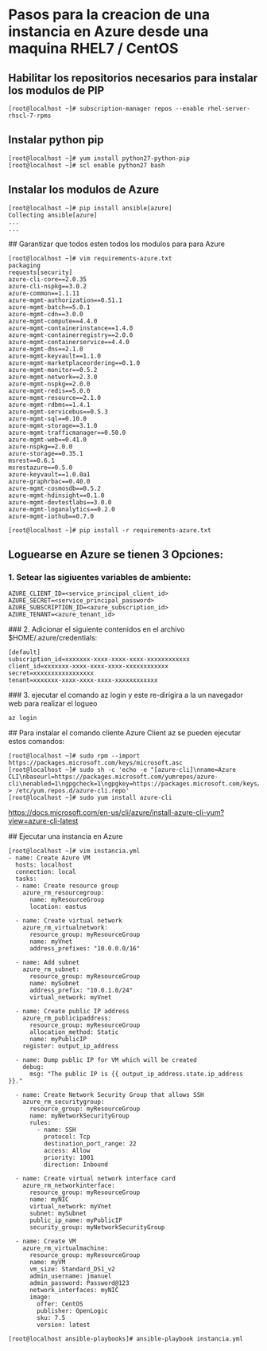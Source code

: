 # Pasos para la creacion de una instancia en Azure desde una maquina RHEL7 / CentOS

## Habilitar los repositorios necesarios para instalar los modulos de PIP 
```
[root@localhost ~]# subscription-manager repos --enable rhel-server-rhscl-7-rpms
``` 

## Instalar python pip
```
[root@localhost ~]# yum install python27-python-pip
[root@localhost ~]# scl enable python27 bash
```
## Instalar los modulos de Azure
```
[root@localhost ~]# pip install ansible[azure]
Collecting ansible[azure]
...
...
```

## Garantizar que todos esten todos los modulos para para Azure
```
[root@localhost ~]# vim requirements-azure.txt
packaging
requests[security]
azure-cli-core==2.0.35
azure-cli-nspkg==3.0.2
azure-common==1.1.11
azure-mgmt-authorization==0.51.1
azure-mgmt-batch==5.0.1
azure-mgmt-cdn==3.0.0
azure-mgmt-compute==4.4.0
azure-mgmt-containerinstance==1.4.0
azure-mgmt-containerregistry==2.0.0
azure-mgmt-containerservice==4.4.0
azure-mgmt-dns==2.1.0
azure-mgmt-keyvault==1.1.0
azure-mgmt-marketplaceordering==0.1.0
azure-mgmt-monitor==0.5.2
azure-mgmt-network==2.3.0
azure-mgmt-nspkg==2.0.0
azure-mgmt-redis==5.0.0
azure-mgmt-resource==2.1.0
azure-mgmt-rdbms==1.4.1
azure-mgmt-servicebus==0.5.3
azure-mgmt-sql==0.10.0
azure-mgmt-storage==3.1.0
azure-mgmt-trafficmanager==0.50.0
azure-mgmt-web==0.41.0
azure-nspkg==2.0.0
azure-storage==0.35.1
msrest==0.6.1
msrestazure==0.5.0
azure-keyvault==1.0.0a1
azure-graphrbac==0.40.0
azure-mgmt-cosmosdb==0.5.2
azure-mgmt-hdinsight==0.1.0
azure-mgmt-devtestlabs==3.0.0
azure-mgmt-loganalytics==0.2.0
azure-mgmt-iothub==0.7.0

[root@localhost ~]# pip install -r requirements-azure.txt
```

## Loguearse en Azure se tienen 3 Opciones:

### 1. Setear las sigiuentes variables de ambiente:
```
AZURE_CLIENT_ID=<service_principal_client_id>
AZURE_SECRET=<service_principal_password>
AZURE_SUBSCRIPTION_ID=<azure_subscription_id>
AZURE_TENANT=<azure_tenant_id>
```

### 2. Adicionar el siguiente contenidos en el archivo $HOME/.azure/credentials:
```
[default]
subscription_id=xxxxxxx-xxxx-xxxx-xxxx-xxxxxxxxxxxx
client_id=xxxxxxx-xxxx-xxxx-xxxx-xxxxxxxxxxxx
secret=xxxxxxxxxxxxxxxxx
tenant=xxxxxxx-xxxx-xxxx-xxxx-xxxxxxxxxxxx
```


### 3. ejecutar el comando az login y este re-dirigira a la un navegador web para realizar el logueo
```
az login
```
## Para instalar el comando cliente Azure Client az se pueden ejecutar estos comandos:
```
[root@localhost ~]# sudo rpm --import https://packages.microsoft.com/keys/microsoft.asc
[root@localhost ~]# sudo sh -c 'echo -e "[azure-cli]\nname=Azure CLI\nbaseurl=https://packages.microsoft.com/yumrepos/azure-cli\nenabled=1\ngpgcheck=1\ngpgkey=https://packages.microsoft.com/keys/microsoft.asc" > /etc/yum.repos.d/azure-cli.repo'
[root@localhost ~]# sudo yum install azure-cli
```
https://docs.microsoft.com/en-us/cli/azure/install-azure-cli-yum?view=azure-cli-latest



## Ejecutar una instancia en Azure
```
[root@localhost ~]# vim instancia.yml
- name: Create Azure VM
  hosts: localhost
  connection: local
  tasks:
  - name: Create resource group
    azure_rm_resourcegroup:
      name: myResourceGroup
      location: eastus

  - name: Create virtual network
    azure_rm_virtualnetwork:
      resource_group: myResourceGroup
      name: myVnet
      address_prefixes: "10.0.0.0/16"

  - name: Add subnet
    azure_rm_subnet:
      resource_group: myResourceGroup
      name: mySubnet
      address_prefix: "10.0.1.0/24"
      virtual_network: myVnet

  - name: Create public IP address
    azure_rm_publicipaddress:
      resource_group: myResourceGroup
      allocation_method: Static
      name: myPublicIP
    register: output_ip_address

  - name: Dump public IP for VM which will be created
    debug:
      msg: "The public IP is {{ output_ip_address.state.ip_address }}."

  - name: Create Network Security Group that allows SSH
    azure_rm_securitygroup:
      resource_group: myResourceGroup
      name: myNetworkSecurityGroup
      rules:
        - name: SSH
          protocol: Tcp
          destination_port_range: 22
          access: Allow
          priority: 1001
          direction: Inbound

  - name: Create virtual network interface card
    azure_rm_networkinterface:
      resource_group: myResourceGroup
      name: myNIC
      virtual_network: myVnet
      subnet: mySubnet
      public_ip_name: myPublicIP
      security_group: myNetworkSecurityGroup

  - name: Create VM
    azure_rm_virtualmachine:
      resource_group: myResourceGroup
      name: myVM
      vm_size: Standard_DS1_v2
      admin_username: jmanuel
      admin_password: Password@123
      network_interfaces: myNIC
      image:
        offer: CentOS
        publisher: OpenLogic
        sku: 7.5
        version: latest

[root@localhost ansible-playbooks]# ansible-playbook instancia.yml
```
